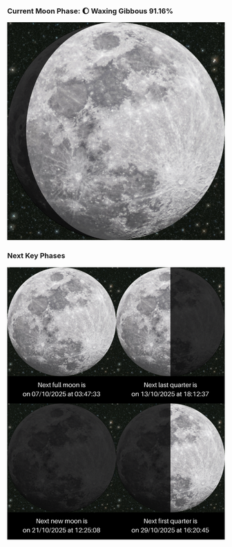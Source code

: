 ### Current Moon Phase: 🌔 Waxing Gibbous 91.16%
![Moon Phase](moonphase.png)
### Next Key Phases
![Gallery](gallery.png)